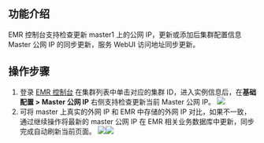 ## 功能介绍  
EMR 控制台支持检查更新 master1 上的公网 IP，更新或添加后集群配置信息 Master 公网 IP 的同步更新，服务 WebUI 访问地址同步更新。

## 操作步骤
1. 登录 [EMR 控制台](https://console.cloud.tencent.com/emr) 在集群列表中单击对应的集群 ID，进入实例信息后，在**基础配置 > Master 公网 IP** 右侧支持检查更新当前 Master 公网 IP。
 ![](https://main.qcloudimg.com/raw/fe19c931476634a1f3075fede377d876.png)
2. 可将 master 上真实的外网 IP 和 EMR 中存储的外网 IP 对比，如果不一致，通过继续操作将最新的 master 公网 IP 在 EMR 相关业务数据库中更新，同步完成自动刷新当前页面。
![](https://main.qcloudimg.com/raw/a5bf66b32d6601c0ba3259c2a43fb336.png)![](https://main.qcloudimg.com/raw/8bfa1fd235f5d07aede76d7a10a646e7.png)
